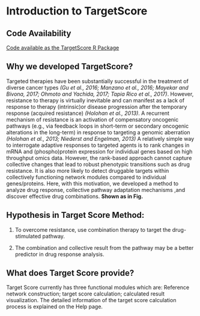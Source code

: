 # Introduction to TargetScore

## Code Availability 
[Code available as the TargetScore R Package](https://github.com/HepingWang/zeptosensPkg)
        
## Why we developed TargetScore?

Targeted therapies have been substantially successful in the treatment of diverse cancer types 
_(Gu et al., 2016; Manzano et al., 2016; Mayekar and Bivona, 2017; Ohmoto and Yachida, 2017; Tapia Rico et al., 2017)_. However, resistance to therapy is virtually inevitable and can manifest as a lack of response to therapy (intrinsic)or disease progression after the temporary response (acquired resistance) _(Holohan et al., 2013)_. A recurrent mechanism of resistance is an activation of compensatory oncogenic pathways (e.g., via feedback loops in short-term or secondary oncogenic alterations in the long-term) in response to targeting a genomic aberration _(Holohan et al., 2013; Niederst and Engelman, 2013)_ A relatively simple way to interrogate adaptive responses to targeted agents is to rank changes in mRNA and (phospho)protein expression for individual genes based on high throughput omics data.  However, the rank-based approach cannot capture collective changes that lead to robust phenotypic transitions such as drug resistance. It is also more likely to detect druggable targets within collectively functioning network modules compared to individual genes/proteins. Here, with this motivation, we developed a method to analyze drug response, collective pathway adaptation mechanisms ,and discover effective drug combinations. **Shown as in Fig.**

## Hypothesis in Target Score Method:

1) To overcome resistance, use combination therapy to target the drug-stimulated pathway.

2) The combination and collective result from the pathway may be a better predictor in drug response analysis.

## What does Target Score provide?

Target Score currently has three functional modules which are: Reference network construction; target score calculation; calculated result visualization. The detailed information of the target score calculation process is explained on the Help page.